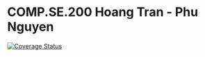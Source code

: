 # COMP.SE.200 Hoang Tran - Phu Nguyen
[![Coverage Status](https://coveralls.io/repos/github/phuwin95/comp.se.200/badge.svg?branch=main)](https://coveralls.io/github/phuwin95/comp.se.200?branch=main)